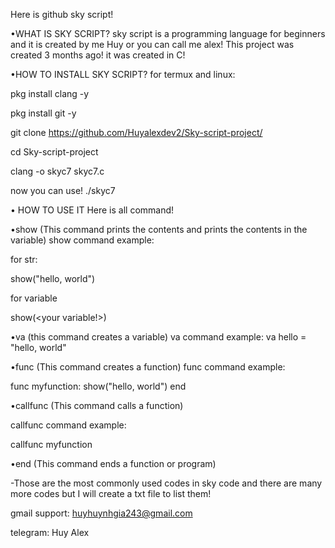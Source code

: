 Here is github sky script!

•WHAT IS SKY SCRIPT?
sky script is a programming language for beginners and it is created by me Huy or you can call me alex! This project was created 3 months ago! it was created in C!

•HOW TO INSTALL SKY SCRIPT?
for termux and linux:

pkg install clang -y

pkg install git -y

git clone https://github.com/Huyalexdev2/Sky-script-project/

cd Sky-script-project

clang -o skyc7 skyc7.c

now you can use!
./skyc7 <your-sky-script-file>

• HOW TO USE IT
Here is all command!

•show (This command prints the contents and prints the contents in the variable)
show command example:

for str:

show("hello, world")

for variable

show(<your variable!>)

•va (this command creates a variable) va command example: 
va hello = "hello, world"

•func (This command creates a function)
func command example:

func myfunction:
    show("hello, world")
end

•callfunc (This command calls a function)
 
 callfunc command example:

callfunc myfunction

•end (This command ends a function or program)

-Those are the most commonly used codes in sky code and there are many more codes but I will create a txt file to list them!

gmail support: huyhuynhgia243@gmail.com 

telegram: Huy Alex

